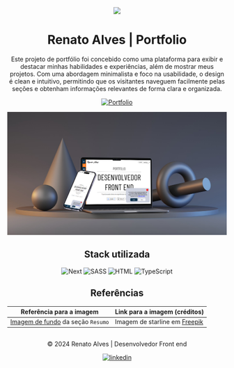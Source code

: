 <div align="center">

<img src='public/favicon.ico' width='50' heigth='50'/>

# Renato Alves | Portfolio

Este projeto de portfólio foi concebido como uma plataforma para exibir e destacar minhas habilidades e experiências, além de mostrar meus projetos. Com uma abordagem minimalista e foco na usabilidade, o design é clean e intuitivo, permitindo que os visitantes naveguem facilmente pelas seções e obtenham informações relevantes de forma clara e organizada.

[![Portfolio](https://img.shields.io/badge/Clique_aqui_para-Visitar_o_projeto-323232?style=for-the-badge&logo=buy-me-a-coffee&logoColor=white)](https://linkedin.com/in/renatosalves)

[![Imagem do projeto](public/images/portfolio.svg)](https://renatoalves.site)

## Stack utilizada

![Next](https://skillicons.dev/icons?i=next "Next")
![SASS](https://skillicons.dev/icons?i=sass "SASS")
![HTML](https://skillicons.dev/icons?i=html "HTML")
![TypeScript](https://skillicons.dev/icons?i=ts "TypeScript")


## Referências

Referência para a imagem | Link para a imagem (créditos)
---|---
[Imagem de fundo](/public/images/background.jpg)  da seção `Resumo` | Imagem de starline em [Freepik](https://br.freepik.com/vetores-gratis/fundo-digital-de-codigo-binario-de-estilo-de-matriz-com-numeros-caindo_8289995.htm#&position=1&from_view=user&uuid=c1bf85f7-b02f-4b7b-aee8-e671caa8e387)

 ##
 © 2024 Renato Alves | Desenvolvedor Front end
 
 [![linkedin](https://img.shields.io/badge/Linkedin-0A66C2?style=for-the-badge&logo=linkedin&logoColor=white)](https://linkedin.com/in/renatosalves)
</div>
